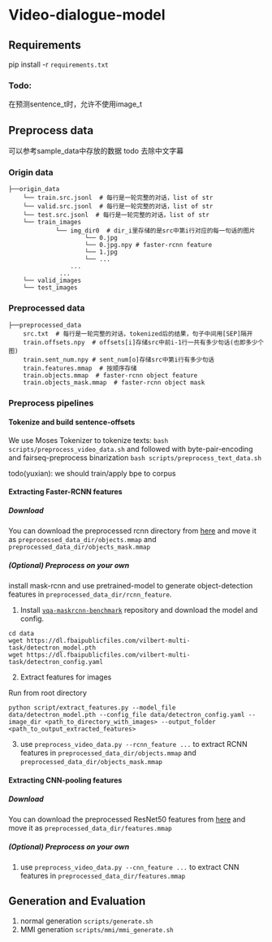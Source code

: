 # Video-dialogue-model

## Requirements
pip install -r `requirements.txt`
### Todo:
在预测sentence_t时，允许不使用image_t

## Preprocess data
可以参考sample_data中存放的数据
todo 去除中文字幕
### Origin data
```
├──origin_data
    └── train.src.jsonl  # 每行是一轮完整的对话，list of str
    └── valid.src.jsonl  # 每行是一轮完整的对话，list of str
    └── test.src.jsonl  # 每行是一轮完整的对话，list of str
    └── train_images
             └── img_dir0  # dir_i里存储的是src中第i行对应的每一句话的图片
                     └── 0.jpg
                     └── 0.jpg.npy # faster-rcnn feature
                     └── 1.jpg
                     └── ...
                 ...
              ...
    └── valid_images
    └── test_images
```
### Preprocessed data
```
├──preprocessed_data
    src.txt  # 每行是一轮完整的对话，tokenized后的结果，句子中间用[SEP]隔开
    train.offsets.npy  # offsets[i]存储src中前i-1行一共有多少句话(也即多少个图)
    train.sent_num.npy # sent_num[o]存储src中第i行有多少句话
    train.features.mmap  # 按顺序存储
    train.objects.mmap  # faster-rcnn object feature
    train.objects_mask.mmap  # faster-rcnn object mask
```

### Preprocess pipelines

#### Tokenize and build sentence-offsets
We use Moses Tokenizer to tokenize texts:
`bash scripts/preprocess_video_data.sh`
and followed with byte-pair-encoding and fairseq-preprocess binarization
`bash scripts/preprocess_text_data.sh`

todo(yuxian): we should train/apply bpe to corpus

#### Extracting Faster-RCNN features
##### Download
You can download the preprocessed rcnn directory from [here](todo) and move it as `preprocessed_data_dir/objects.mmap`
and `preprocessed_data_dir/objects_mask.mmap`
##### (Optional) Preprocess on your own
install mask-rcnn and use pretrained-model to generate object-detection features in `preprocessed_data_dir/rcnn_feature`.
1. Install [`vqa-maskrcnn-benchmark`](https://gitlab.com/vedanuj/vqa-maskrcnn-benchmark) repository and download the model and config. 

```text
cd data
wget https://dl.fbaipublicfiles.com/vilbert-multi-task/detectron_model.pth
wget https://dl.fbaipublicfiles.com/vilbert-multi-task/detectron_config.yaml
```

2. Extract features for images

Run from root directory

```text
python script/extract_features.py --model_file data/detectron_model.pth --config_file data/detectron_config.yaml --image_dir <path_to_directory_with_images> --output_folder <path_to_output_extracted_features>
```
3. use `preprocess_video_data.py --rcnn_feature ...` to extract RCNN features in `preprocessed_data_dir/objects.mmap`
and `preprocessed_data_dir/objects_mask.mmap`

#### Extracting CNN-pooling features
##### Download
You can download the preprocessed ResNet50 features from [here](todo) and move it as `preprocessed_data_dir/features.mmap`
##### (Optional) Preprocess on your own
1. use `preprocess_video_data.py --cnn_feature ...` to extract CNN features in `preprocessed_data_dir/features.mmap`


## Generation and Evaluation
1. normal generation `scripts/generate.sh`
2. MMI generation `scripts/mmi/mmi_generate.sh`